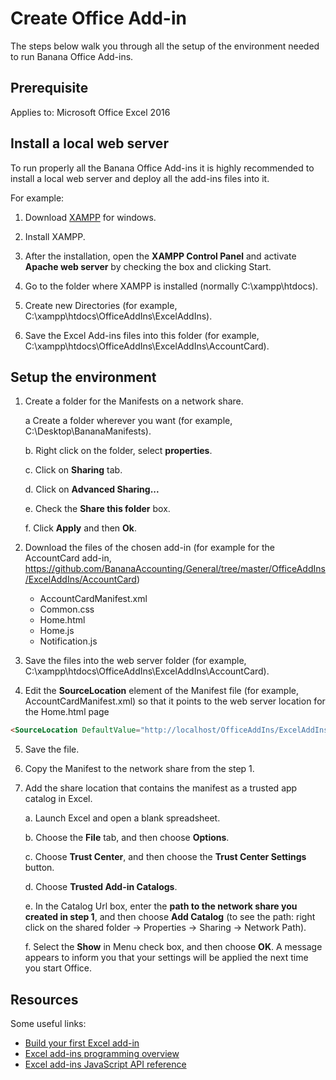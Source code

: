 # Create Office Add-in
The steps below walk you through all the setup of the environment needed to run Banana Office Add-ins.

## Prerequisite
Applies to: Microsoft Office Excel 2016


## Install a local web server
To run properly all the Banana Office Add-ins it is highly recommended to install a local web server and deploy all the add-ins files into it.

For example:

1.	Download [XAMPP](https://www.apachefriends.org/index.html) for windows.

2.	Install XAMPP.

3.	After the installation, open the **XAMPP Control Panel** and activate **Apache web server** by checking the box and clicking Start.

4.	Go to the folder where XAMPP is installed (normally C:\xampp\htdocs).

5.	Create new Directories (for example, C:\xampp\htdocs\OfficeAddIns\ExcelAddIns).

6.	Save the Excel Add-ins files into this folder (for example, C:\xampp\htdocs\OfficeAddIns\ExcelAddIns\AccountCard).


## Setup the environment
1.	Create a folder for the Manifests on a network share.

	a	Create a folder wherever you want (for example, C:\Desktop\BananaManifests).
	
    b.	Right click on the folder, select **properties**.
    
	c.	Click on **Sharing** tab.
    
	d.	Click on **Advanced Sharing...**
    
	e.	Check the **Share this folder** box.
    
	f.	Click **Apply** and then **Ok**.
    
2.	Download the files of the chosen add-in (for example for the AccountCard add-in, https://github.com/BananaAccounting/General/tree/master/OfficeAddIns/ExcelAddIns/AccountCard)
	
	* AccountCardManifest.xml
	* Common.css
	* Home.html
	* Home.js
	* Notification.js


3.	Save the files into the web server folder (for example, C:\xampp\htdocs\OfficeAddIns\ExcelAddIns\AccountCard).
4.	Edit the **SourceLocation** element of the Manifest file (for example, AccountCardManifest.xml) so that it points to the web server location for the Home.html page

```html
<SourceLocation DefaultValue="http://localhost/OfficeAddIns/ExcelAddIns/AccountCard/Home.html"/>
```

5.	Save the file.
6.	Copy the Manifest to the network share from the step 1.
7.	Add the share location that contains the manifest as a trusted app catalog in Excel.

	a. Launch Excel and open a blank spreadsheet.
    
    b. Choose the **File** tab, and then choose **Options**.

    c. Choose **Trust Center**, and then choose the **Trust Center Settings** button.

    d. Choose **Trusted Add-in Catalogs**.

    e. In the Catalog Url box, enter the **path to the network share you created in step 1**, and then choose **Add Catalog** (to see the path: right click on the shared folder -> Properties -> Sharing -> Network Path).

    f. Select the **Show** in Menu check box, and then choose **OK**. A message appears to inform you that your settings will be applied the next time you start Office.

## Resources
Some useful links:
* [Build your first Excel add-in](https://msdn.microsoft.com/en-us/library/office/mt616491.aspx)
* [Excel add-ins programming overview](https://msdn.microsoft.com/en-us/library/office/mt616487.aspx)
* [Excel add-ins JavaScript API reference](https://msdn.microsoft.com/en-us/library/office/mt616490.aspx)


